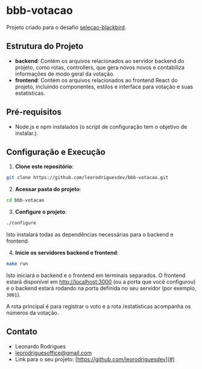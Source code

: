 # bbb-votacao

Projeto criado para o desafio [selecao-blackbird](https://github.com/selecao-blackbird/leonardo-rodrigues).

## Estrutura do Projeto


- **backend**: Contém os arquivos relacionados ao servidor backend do projeto, como rotas, controllers, que gera novos novos e contabiliza informações de modo geral da votação.
- **frontend**: Contém os arquivos relacionados ao frontend React do projeto, incluindo componentes, estilos e interface para votação e suas estatísticas.

## Pré-requisitos

- Node.js e npm instalados (o script de configuração tem o objetivo de instalar.).

## Configuração e Execução

1. **Clone este repositório**:

```bash
git clone https://github.com/leorodriguesdev/bbb-votacao.git
```

2. **Acessar pasta do projeto**:

```bash
cd bbb-votacao
```

3. **Configure o projeto**:

```bash
./configure
```


Isto instalará todas as dependências necessárias para o backend e frontend.

4. **Inicie os servidores backend e frontend**:

```bash
make run
```

Isto iniciará o backend e o frontend em terminais separados. O frontend estará disponível em [http://localhost:3000](http://localhost:3000) (ou a porta que você configurou) e o backend estará rodando na porta definida no seu servidor (por exemplo, `3001`).

A rota principal é para registrar o voto e a rota /estatisticas acompanha os números da votação.


## Contato

- Leonardo Rodrigues
- leorodriguesoffice@gmail.com
- Link para o seu projeto: [https://github.com/leorodriguesdev](#)
